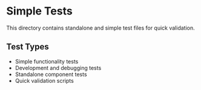 # Simple Tests

This directory contains standalone and simple test files for quick validation.

## Test Types

- Simple functionality tests
- Development and debugging tests
- Standalone component tests
- Quick validation scripts
